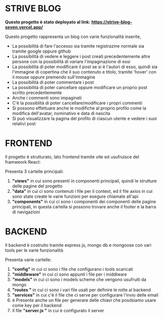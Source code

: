 # STRIVE BLOG
**Questo progetto è stato deployato al link:**
**https://strive-blog-seven.vercel.app/**

Questo progetto rappresenta un blog con varie funzionalità inserite, 

 - La possibilità di fare l'accesso sia tramite registrazine normale sia tramite google oppure github
 -  La possibilità di vedere e leggere i post creati precedentemente altre persone con la possibilità di variare l'impaginazione di essi
 - La possibilità di poter modificare il post se si è l'autori di esso, quindi sia l'immagine di copertina che il suo contenuto e titolo, tramite 'hover' con il mouse oppure premendo sull'immagine
 - La possibilità di poter commentare i post
 - La possibilità di poter cancellare oppure modificare un proprio post scritto precedentemente
 - Anche i commenti sono impaginati
 - C'è la possiblità di poter cancellare/modificare i propri commenti
 - Si possono effettuare anche le modifiche al proprio profilo come la modifica dell'avatar, nominativo e data di nascita
 - Si può visualizzare la pagina del profilo di ciascun utente e vedere i suoi relativi post

# FRONTEND
Il progetto è strutturato, lato frontend tramite vite ed usufruisce del framweork React:

Presenta 3 cartelle principali:

 1. **"views"** in cui sono presenti in componenti principali, quindi le strutture delle pagine del progetto
 2. **"data"** in cui ci sono contenuti i file per il context, ed il file axios in cui sono state create le varie funzioni per esegure chiamate all'api
 3. **"components"** in cui ci sono i componenti dei componenti delle pagine principali, in questa cartella si possono trovare anche il footer e la barra di navigazioni

# BACKEND
Il backend è costruito tramite express js, mongo db e mongoose con vari tools per le varie funzionalità

Presenta varie cartelle:

 1. **"config"** in cui ci sono i file che configurano i tools scaricati
 2. **"middleware"**  in cui ci sono appunti i file per i middlware
 3. **"models"** in cui ci sono i models scheme che vengono usufruiti da mongo
 4. **"routes "** in cui ci sono i vari file usati per definire le rotte al backend
 5. **"services"** in cui c'è il file che ci serve per configurare l'invio delle email
 6. è Presente anche un file per generare delle chiavi che posdsiamo usare come key per il backend
 7. Il file **"server.js "** in cui è configurato il server
